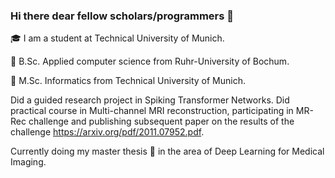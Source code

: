 ### Hi there dear fellow scholars/programmers 👋

:mortar_board: I am a student at Technical University of Munich.

:pencil: B.Sc. Applied computer science from Ruhr-University of Bochum. 

:pencil: M.Sc. Informatics from Technical University of Munich.

Did a guided research project in Spiking Transformer Networks.
Did practical course in Multi-channel MRI reconstruction, participating in MR-Rec challenge and publishing subsequent paper on the results of the challenge https://arxiv.org/pdf/2011.07952.pdf.

Currently doing my master thesis 🔭 in the area of Deep Learning for Medical Imaging. 
